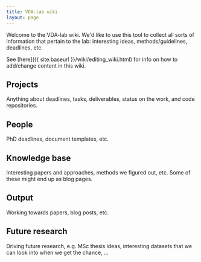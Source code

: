 ```yaml
---
title: VDA-lab wiki
layout: page
---
```

Welcome to the VDA-lab wiki. We'd like to use this tool to collect all sorts of information that pertain to the lab: interesting ideas, methods/guidelines, deadlines, etc.

See [here]({{ site.baseurl }}/wiki/editing_wiki.html) for info on how to add/change content in this wiki.

## Projects
Anything about deadlines, tasks, deliverables, status on the work, and code repositories.

## People
PhD deadlines, document templates, etc.

## Knowledge base
Interesting papers and approaches, methods we figured out, etc. Some of these might end up as blog pages.

## Output
Working towards papers, blog posts, etc.

## Future research
Driving future research, e.g. MSc thesis ideas, interesting datasets that we can look into when we get the chance, ...
